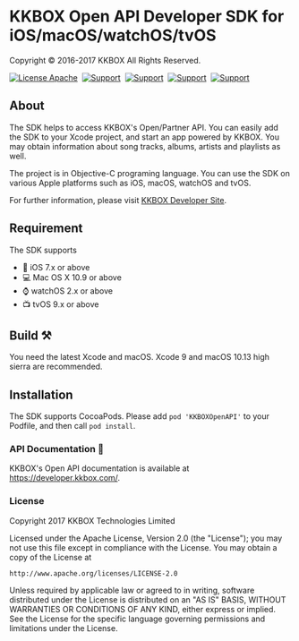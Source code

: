 # KKBOX Open API Developer SDK for iOS/macOS/watchOS/tvOS

Copyright © 2016-2017 KKBOX All Rights Reserved.

[![License Apache](https://img.shields.io/badge/license-Apache-green.svg?style=flat)](https://raw.githubusercontent.com/KKBOX/OpenAPI-ObjectiveC/blob/master/LICENSE)&nbsp;
[![Support](https://img.shields.io/badge/macOS-10.9-blue.svg)](https://www.apple.com/tw/macos)&nbsp;
[![Support](https://img.shields.io/badge/iOS-7-blue.svg)](https://www.apple.com/tw/ios)&nbsp;
[![Support](https://img.shields.io/badge/watchOS-2-blue.svg)](https://www.apple.com/tw/watchos)&nbsp;
[![Support](https://img.shields.io/badge/tvOS-9-blue.svg)](https://www.apple.com/tw/tvos)&nbsp;

## About

The SDK helps to access KKBOX's Open/Partner API. You can easily add
the SDK to your Xcode project, and start an app powered by KKBOX. You
may obtain information about song tracks, albums, artists and
playlists as well.

The project is in Objective-C programing language. You can use the
SDK on various Apple platforms such as iOS, macOS, watchOS and tvOS.

For further information, please visit [KKBOX Developer Site](https://docs-en.kkbox.codes).

## Requirement

The SDK supports

- 📱 iOS 7.x or above
- 💻 Mac OS X 10.9 or above
- ⌚️ watchOS 2.x or above
- 📺 tvOS 9.x or above

## Build ⚒

You need the latest Xcode and macOS. Xcode 9 and macOS 10.13 high
sierra are recommended.

## Installation

The SDK supports CocoaPods. Please add `pod 'KKBOXOpenAPI'`
to your Podfile, and then call `pod install`.

### API Documentation 📖

KKBOX's Open API documentation is available at https://developer.kkbox.com/.

### License

Copyright 2017 KKBOX Technologies Limited

   Licensed under the Apache License, Version 2.0 (the "License");
   you may not use this file except in compliance with the License.
   You may obtain a copy of the License at

    http://www.apache.org/licenses/LICENSE-2.0

   Unless required by applicable law or agreed to in writing, software
   distributed under the License is distributed on an "AS IS" BASIS,
   WITHOUT WARRANTIES OR CONDITIONS OF ANY KIND, either express or implied.
   See the License for the specific language governing permissions and
   limitations under the License.